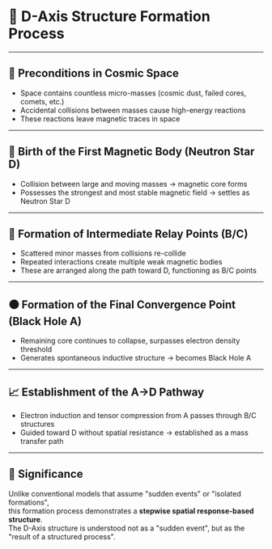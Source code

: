 # 🔧 D-Axis Structure Formation Process

---

## 📌 Preconditions in Cosmic Space

- Space contains countless micro-masses (cosmic dust, failed cores, comets, etc.)
- Accidental collisions between masses cause high-energy reactions
- These reactions leave magnetic traces in space

---

## 🚩 Birth of the First Magnetic Body (Neutron Star D)

- Collision between large and moving masses → magnetic core forms
- Possesses the strongest and most stable magnetic field → settles as Neutron Star D

---

## 🚧 Formation of Intermediate Relay Points (B/C)

- Scattered minor masses from collisions re-collide
- Repeated interactions create multiple weak magnetic bodies
- These are arranged along the path toward D, functioning as B/C points

---

## ⚫ Formation of the Final Convergence Point (Black Hole A)

- Remaining core continues to collapse, surpasses electron density threshold
- Generates spontaneous inductive structure → becomes Black Hole A

---

## 📈 Establishment of the A→D Pathway

- Electron induction and tensor compression from A passes through B/C structures
- Guided toward D without spatial resistance → established as a mass transfer path

---

## 🧠 Significance

Unlike conventional models that assume "sudden events" or "isolated formations",  
this formation process demonstrates a **stepwise spatial response-based structure**.  
The D-Axis structure is understood not as a "sudden event", but as the "result of a structured process".
